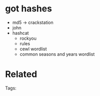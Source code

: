 # got hashes
- md5 -> crackstation
- john
- hashcat
  - rockyou
  - rules
  - cewl wordlist
  - common seasons and years wordlist

# Related


Tags:

    
